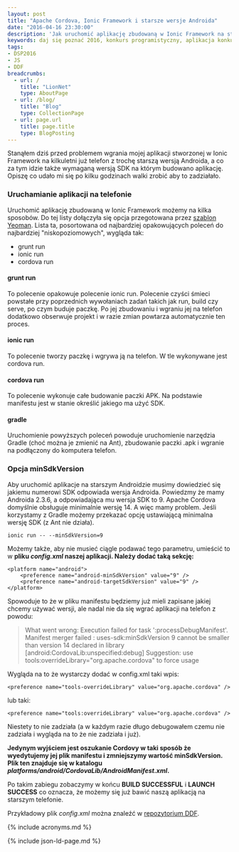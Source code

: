 ```yaml
---
layout: post
title: "Apache Cordova, Ionic Framework i starsze wersje Androida"
date: "2016-04-16 23:30:00"
description: 'Jak uruchomić aplikację zbudowaną w Ionic Framework na starszych wersjach Androida'
keywords: daj się poznać 2016, konkurs programistyczny, aplikacja konkursowa, drug dose framework, aplikacja mobilna, pas pediatryczny, dawkowanie leków, yeoman, ionic framework, generator aplikacji, jasmine, bdd, testowanie aplikacji
tags:
- DSP2016
- JS
- DDF
breadcrumbs:
  - url: /
    title: "LionNet"
    type: AboutPage
  - url: /blog/
    title: "Blog"
    type: CollectionPage
  - url: page.url
    title: page.title
    type: BlogPosting
---
```


Stanąłem dziś przed problemem wgrania mojej aplikacji stworzonej w Ionic Framework
na kilkuletni już telefon z trochę starszą wersją Androida, a co za tym idzie także
wymaganą wersją SDK na którym budowano aplikację. Opiszę co udało mi się po kilku 
godzinach walki zrobić aby to zadziałało.

### Uruchamianie aplikacji na telefonie

Uruchomić aplikację zbudowaną w Ionic Framework możemy na kilka sposobów. Do tej
listy dołączyła się opcja przegotowana przez [szablon Yeoman][1]. 
Lista ta, posortowana od najbardziej opakowujących poleceń do najbardziej 
"niskopoziomowych", wygląda tak:

 * grunt run
 * ionic run
 * cordova run

#### grunt run

To polecenie opakowuje polecenie ionic run. Polecenie czyści śmieci powstałe
przy poprzednich wywołaniach zadań takich jak run, build czy serve, po czym buduje paczkę.
Po jej zbudowaniu i wgraniu jej na telefon dodatkowo obserwuje projekt i w razie 
zmian powtarza automatycznie ten proces.

#### ionic run

To polecenie tworzy paczkę i wgrywa ją na telefon. W tle wykonywane jest cordova run.

#### cordova run

To polecenie wykonuje całe budowanie paczki APK. Na podstawie manifestu jest w 
stanie określić jakiego ma użyć SDK.

#### gradle

Uruchomienie powyższych poleceń powoduje uruchomienie narzędzia Gradle (choć można je 
zmienić na Ant), zbudowanie paczki .apk i wgranie na podłączony do komputera 
telefon.

### Opcja minSdkVersion

Aby uruchomić aplikacje na starszym Androidzie musimy dowiedzieć się jakiemu
numerowi SDK odpowiada wersja Androida. Powiedzmy że mamy Androida 2.3.6, a 
odpowiadająca mu wersja SDK to 9. Apache Cordova domyślnie obsługuje minimalnie
wersję 14. A więc mamy problem. Jeśli korzystamy z Gradle możemy przekazać opcję
ustawiającą minimalna wersję SDK (z Ant nie działa).

    ionic run -- --minSdkVersion=9

Możemy także, aby nie musieć ciągle podawać tego parametru, umieścić to w **pliku
*config.xml* naszej aplikacji. Należy dodać taką sekcję:**

    <platform name="android">
        <preference name="android-minSdkVersion" value="9" />
        <preference name="android-targetSdkVersion" value="9" />
    </platform>

Spowoduje to że w pliku manifestu będziemy już mieli zapisane jakiej chcemy używać
wersji, ale nadal nie da się wgrać aplikacji na telefon z powodu:


> What went wrong:
> Execution failed for task ':processDebugManifest'.
> Manifest merger failed : uses-sdk:minSdkVersion 9 cannot be smaller than version 
> 14 declared in library [android:CordovaLib:unspecified:debug]
> Suggestion: use tools:overrideLibrary="org.apache.cordova" to force usage

Wygląda na to że wystarczy dodać w config.xml taki wpis:

    <preference name="tools-overrideLibrary" value="org.apache.cordova" />

lub taki:

    <preference name="tools:overrideLibrary" value="org.apache.cordova" />

Niestety to nie zadziała (a w każdym razie długo debugowałem czemu nie zadziała 
i wygląda na to że nie zadziała i już).

**Jedynym wyjściem jest oszukanie Cordovy w taki sposób że wyedytujemy jej plik
manifestu i zmniejszymy wartość minSdkVersion. Plik ten znajduje się w katalogu
*platforms/android/CordovaLib/AndroidManifest.xml*.**

Po takim zabiegu zobaczymy w końcu **BUILD SUCCESSFUL** i **LAUNCH SUCCESS** co 
oznacza, że możemy się już bawić naszą aplikacją na starszym telefonie.

Przykładowy plik *config.xml* można znaleźć w [repozytorium DDF](https://github.com/maciejlew/drug-dose-framework).

[1]: /it/2016/03/03/yeoman-idziemy-na-front.html
{% include acronyms.md %}

{% include json-ld-page.md %}
